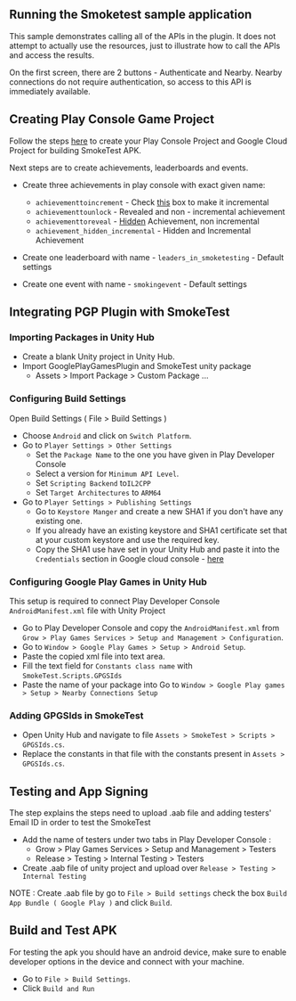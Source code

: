 ## Running the Smoketest sample application

This sample demonstrates calling all of the APIs in the plugin.  It does not
attempt to actually use the resources, just to illustrate how to call the
APIs and access the results.

On the first screen, there are 2 buttons - Authenticate and Nearby.  Nearby
connections do not require authentication, so access to this API is immediately
available.

## Creating Play Console Game Project

Follow the steps [here](https://developer.android.com/games/pgs/console/setup)
to create your Play Console Project and Google Cloud Project for building
SmokeTest APK.

Next steps are to create achievements, leaderboards and events.

*   Create three achievements in play console with exact given name:

    *   `achievementtoincrement` - Check
        [this](https://screenshot.googleplex.com/ByodrtbvY2UQxwK) box to make it
        incremental
    *   `achievementtounlock` - Revealed and non - incremental achievement
    *   `achievementtoreveal` -
        [Hidden](https://screenshot.googleplex.com/3mqFEJUUaQXEQHB) Achievement,
        non incremental
    *   `achievement_hidden_incremental` - Hidden and Incremental Achievement

*   Create one leaderboard with name - `leaders_in_smoketesting` - Default
    settings

*   Create one event with name - `smokingevent` - Default settings

## Integrating PGP Plugin with SmokeTest

### Importing Packages in Unity Hub

*   Create a blank Unity project in Unity Hub.
*   Import GooglePlayGamesPlugin and SmokeTest unity package
    *   Assets > Import Package > Custom Package ...

### Configuring Build Settings

Open Build Settings ( File > Build Settings )

*   Choose `Android` and click on `Switch Platform`.
*   Go to `Player Settings > Other Settings`
    *   Set the `Package Name` to the one you have given in Play Developer
        Console
    *   Select a version for `Minimum API Level`.
    *   Set `Scripting Backend` to`IL2CPP`
    *   Set `Target Architectures` to `ARM64`
*   Go to `Player Settings > Publishing Settings`
    *   Go to `Keystore Manger` and create a new SHA1 if you don't have any
        existing one.
    *   If you already have an existing keystore and SHA1 certificate set that
        at your custom keystore and use the required key.
    *   Copy the SHA1 use have set in your Unity Hub and paste it into the
        `Credentials` section in Google cloud console -
        [here](https://screenshot.googleplex.com/BDu49YLzLjxJotB)

### Configuring Google Play Games in Unity Hub

This setup is required to connect Play Developer Console `AndroidManifest.xml`
file with Unity Project

*   Go to Play Developer Console and copy the `AndroidManifest.xml` from `Grow >
    Play Games Services > Setup and Management > Configuration`.
*   Go to `Window > Google Play Games > Setup > Android Setup`.
*   Paste the copied xml file into text area.
*   Fill the text field for `Constants class name` with `SmokeTest.Scripts.GPGSIds`
*   Paste the name of your package into Go to `Window > Google Play games >
    Setup > Nearby Connections Setup`

### Adding GPGSIds in SmokeTest

*   Open Unity Hub and navigate to file `Assets > SmokeTest > Scripts >
    GPGSIds.cs`.
*   Replace the constants in that file with the constants present in `Assets >
    GPGSIds.cs`.

## Testing and App Signing

The step explains the steps need to upload .aab file and adding testers' Email
ID in order to test the SmokeTest

*   Add the name of testers under two tabs in Play Developer Console :
    *   Grow > Play Games Services > Setup and Management > Testers
    *   Release > Testing > Internal Testing > Testers
*   Create .aab file of unity project and upload over `Release > Testing >
    Internal Testing`

NOTE : Create .aab file by go to `File > Build settings` check the box `Build
App Bundle ( Google Play )` and click `Build`.

## Build and Test APK

For testing the apk you should have an android device, make sure to enable
developer options in the device and connect with your machine.

*   Go to `File > Build Settings`.
*   Click `Build and Run`

